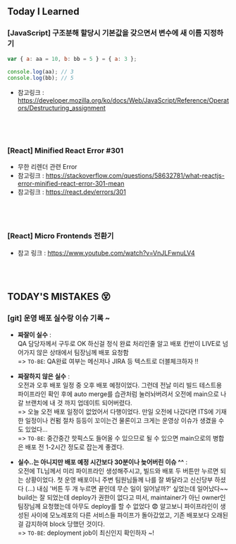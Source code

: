 ## Today I Learned

### [JavaScript] 구조분해 할당시 기본값을 갖으면서 변수에 새 이름 지정하기

```javascript
var { a: aa = 10, b: bb = 5 } = { a: 3 };

console.log(aa); // 3
console.log(bb); // 5
```

- 참고링크 : https://developer.mozilla.org/ko/docs/Web/JavaScript/Reference/Operators/Destructuring_assignment

## <br />

### [React] Minified React Error #301

- 무한 리렌더 관련 Error
- 참고링크 : https://stackoverflow.com/questions/58632781/what-reactjs-error-minified-react-error-301-mean
- 참고링크 : https://react.dev/errors/301

## <br />

### [React] Micro Frontends 전환기

- 참고 링크 : https://www.youtube.com/watch?v=VnJLFwnuLV4

<br/>
<br/>

## TODAY'S MISTAKES 😵

### [git] 운영 배포 실수랑 이슈 기록 ~

- <b>짜잘이 실수</b> : <br/>QA 담당자께서 구두로 OK 하신걸 정식 완료 처리인줄 알고 배포 칸반이 LIVE로 넘어가지 않은 상태에서 팀장님께 배포 요청함 <br/> => `TO-BE`: QA완료 여부는 메신저나 JIRA 등 텍스트로 더블체크하자 !!

- <b>짜잘하지 않은 실수</b> : <br/>오전과 오후 배포 일정 중 오후 배포 예정이었다. 그런데 전날 미리 빌드 테스트용 파이프라인 확인 후에 auto merge를 습관처럼 눌러놔버려서 오전에 main으로 나갈 브랜치에 내 것 까지 업데이트 되어버렸다. <br/> => 오늘 오전 배포 일정이 없었어서 다행이었다. 만일 오전에 나갔다면 ITS에 기재한 일정이나 컨펌 절차 등등이 꼬이는건 물론이고 크게는 운영상 이슈가 생겼을 수도 있었다...<br/> => `TO-BE`: 중간중간 핫픽스도 들어올 수 있으므로 될 수 있으면 main으로의 병합은 배포 전 1-2시간 정도로 잡는게 좋겠다.

- <b>실수..는 아니지만 배포 예정 시간보다 30분이나 늦어버린 이슈 ^^</b> : <br/>오전에 TL님께서 미리 파이프라인 생성해주시고, 빌드와 배포 두 버튼만 누르면 되는 상황이었다. 첫 운영 배포이니 주변 팀원님들께 나를 잘 봐달라고 신신당부 하셨다 (...) 내심 '버튼 두 개 누르면 끝인데 무슨 일이 일어날까?' 싶었는데 일어났다~~ build는 잘 되었는데 deploy가 권한이 없다고 떠서, maintainer가 아닌 owner인 팀장님께 요청했는데 아무도 deploy를 할 수 없었다 😨 알고보니 파이프라인이 생성된 사이에 모노레포의 다른 서비스들 파이프가 돌아갔었고, 기존 배포보다 오래된걸 감지하여 block 당했던 것이다. <br/>=> `TO-BE`: deployment job이 최신인지 확인하자 ~!
